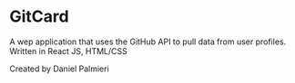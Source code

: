 # GitCard
 A wep application that uses the GitHub API to pull data from user profiles. Written in React JS, HTML/CSS
 
 Created by Daniel Palmieri
